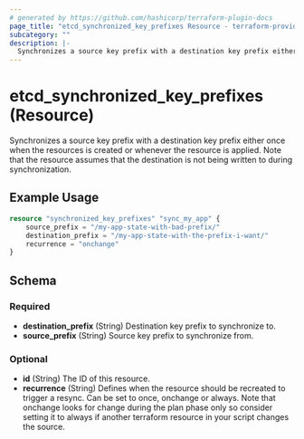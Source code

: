 ```yaml
---
# generated by https://github.com/hashicorp/terraform-plugin-docs
page_title: "etcd_synchronized_key_prefixes Resource - terraform-provider-etcd"
subcategory: ""
description: |-
  Synchronizes a source key prefix with a destination key prefix either once when the resources is created or whenever the resource is applied. Note that the resource assumes that the destination is not being written to during synchronization.
---
```


# etcd_synchronized_key_prefixes (Resource)

Synchronizes a source key prefix with a destination key prefix either once when the resources is created or whenever the resource is applied. Note that the resource assumes that the destination is not being written to during synchronization.

## Example Usage

```terraform
resource "synchronized_key_prefixes" "sync_my_app" {
    source_prefix = "/my-app-state-with-bad-prefix/"
    destination_prefix = "/my-app-state-with-the-prefix-i-want/"
    recurrence = "onchange"
}
```

<!-- schema generated by tfplugindocs -->
## Schema

### Required

- **destination_prefix** (String) Destination key prefix to synchronize to.
- **source_prefix** (String) Source key prefix to synchronize from.

### Optional

- **id** (String) The ID of this resource.
- **recurrence** (String) Defines when the resource should be recreated to trigger a resync. Can be set to once, onchange or always. Note that onchange looks for change during the plan phase only so consider setting it to always if another terraform resource in your script changes the source.


